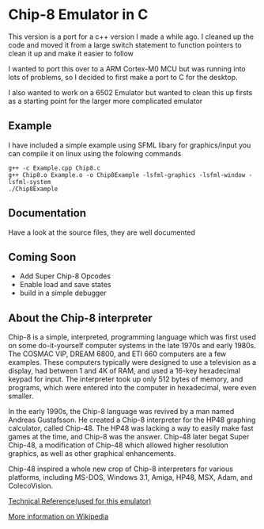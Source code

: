 # Chip-8 Emulator in C #
This version is a port for a c++ version I made a while ago. I cleaned up the code and moved it from a large switch statement to function pointers to clean it up and make it easier to follow 

I wanted to port this over to a ARM Cortex-M0 MCU but was running into lots of problems, so I decided to first make a port to C for the desktop.

I also wanted to work on a 6502 Emulator but wanted to clean this up firsts as a starting point for the larger more complicated emulator

## Example ##
I have included a simple example using SFML libary for graphics/input
you can compile it on linux using the folowing commands
```
g++ -c Example.cpp Chip8.c
g++ Chip8.o Example.o -o Chip8Example -lsfml-graphics -lsfml-window -lsfml-system
./Chip8Example
```

## Documentation ##
Have a look at the source files, they are well documented

## Coming Soon ##
* Add Super Chip-8 Opcodes
* Enable load and save states
* build in a simple debugger

## About the Chip-8 interpreter ##
Chip-8 is a simple, interpreted, programming language which was first used on some do-it-yourself computer systems 
in the late 1970s and early 1980s. The COSMAC VIP, DREAM 6800, and ETI 660 computers are a few examples. 
These computers typically were designed to use a television as a display, had between 1 and 4K of RAM, and used a 16-key hexadecimal keypad for input. 
The interpreter took up only 512 bytes of memory, and programs, which were entered into the computer in hexadecimal, were even smaller.

In the early 1990s, the Chip-8 language was revived by a man named Andreas Gustafsson. He created a Chip-8 interpreter for the HP48 graphing calculator, 
called Chip-48. The HP48 was lacking a way to easily make fast games at the time, and Chip-8 was the answer. Chip-48 later begat Super Chip-48, 
a modification of Chip-48 which allowed higher resolution graphics, as well as other graphical enhancements.

Chip-48 inspired a whole new crop of Chip-8 interpreters for various platforms, including MS-DOS, Windows 3.1, Amiga, HP48, MSX, Adam, and ColecoVision.

[Technical Reference(used for this emulator)](http://devernay.free.fr/hacks/chip8/C8TECH10.HTM)

[More information on Wikipedia](https://en.wikipedia.org/wiki/CHIP-8)
